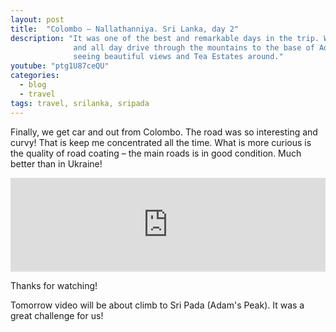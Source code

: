 ```yaml
---
layout: post
title:  "Colombo – Nallathanniya. Sri Lanka, day 2"
description: "It was one of the best and remarkable days in the trip. We moved out of Colombo 
              and all day drive through the mountains to the base of Adam's Peak (Sri Pada), 
              seeing beautiful views and Tea Estates around."
youtube: "ptg1U87ceQU"
categories:
  - blog
  - travel
tags: travel, srilanka, sripada
---
```


Finally, we get car and out from Colombo. The road was so interesting and curvy! That is keep me 
concentrated all the time. What is more curious is the quality of road coating – the main roads is in
good condition. Much better than in Ukraine!

<div class="video_responsive">
  <iframe width="100%"
          src="https://www.youtube.com/embed/ptg1U87ceQU"
          frameborder="0"
          allowfullscreen></iframe>
</div>

Thanks for watching!

Tomorrow video will be about climb to Sri Pada (Adam's Peak). It was a great challenge for us!

